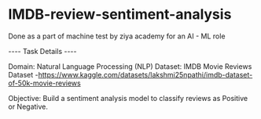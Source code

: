 # IMDB-review-sentiment-analysis

Done as a part of machine test by ziya academy for an AI - ML role

----  Task Details  ----

Domain: Natural Language Processing (NLP)
Dataset: IMDB Movie Reviews Dataset -https://www.kaggle.com/datasets/lakshmi25npathi/imdb-dataset-of-50k-movie-reviews

Objective: Build a sentiment analysis model to classify reviews as Positive or Negative.
